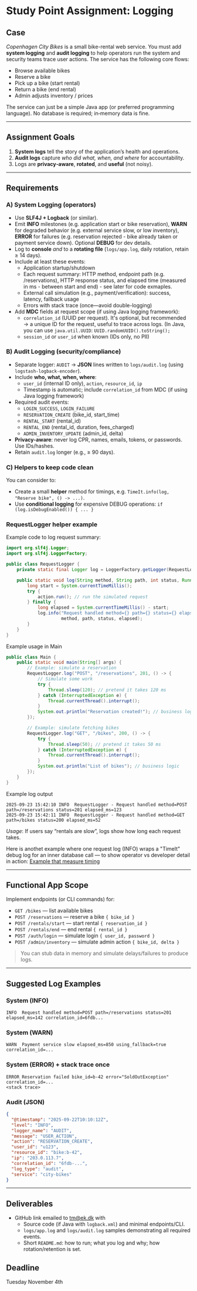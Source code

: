 # Study Point Assignment: Logging

## Case
*Copenhagen City Bikes* is a small bike-rental web service. You must add **system logging** and **audit logging** to help operators run the system and security teams trace user actions. The service has the following core flows:
- Browse available bikes
- Reserve a bike
- Pick up a bike (start rental)
- Return a bike (end rental)
- Admin adjusts inventory / prices

The service can just be a simple Java app (or preferred programming language). No database is required; in‑memory data is fine.

---

## Assignment Goals
1. **System logs** tell the story of the application’s health and operations.
2. **Audit logs** capture *who did what, when, and where* for accountability.
3. Logs are **privacy‑aware**, **rotated**, and **useful** (not noisy).

---

## Requirements

### A) System Logging (operators)
- Use **SLF4J + Logback** (or similar).
- Emit **INFO** milestones (e.g. application start or bike reservation), **WARN** for degraded behavior (e.g. external service slow, or low inventory), **ERROR** for failures (e.g. reservation rejected - bike already taken or payment service down). Optional **DEBUG** for dev details.
- Log to **console** *and* to a **rotating file** (`logs/app.log`, daily rotation, retain ≥ 14 days).
- Include at least these events:
  - Application startup/shutdown
  - Each request summary: HTTP method, endpoint path (e.g. /reservations), HTTP response status, and elapsed time (measured in ms - between start and end) - see later for code exmaples.
  - External call simulation (e.g., payment/verification): success, latency, fallback usage
  - Errors with stack trace (once—avoid double-logging)
- Add **MDC** fields at request scope (if using Java logging framework):
  - `correlation_id` (UUID per request). It's optional, but recommended → a unique ID for the request, useful to trace across logs. (In Java, you can use ```java.util.UUID```: ```UUID.randomUUID().toString();``` 
  - `session_id` or `user_id` when known (IDs only, no PII)

### B) Audit Logging (security/compliance)
- Separate logger: `AUDIT` → **JSON** lines written to `logs/audit.log` (using `logstash-logback-encoder`).
- Include **who, what, when, where**:
  - `user_id` (internal ID only), `action`, `resource_id`, `ip`
  - Timestamp is automatic; include `correlation_id` from MDC (if using Java logging framework)
- Required audit events:
  - `LOGIN_SUCCESS`, `LOGIN_FAILURE`
  - `RESERVATION_CREATE` (bike_id, start_time)
  - `RENTAL_START` (rental_id)
  - `RENTAL_END` (rental_id, duration, fees_charged)
  - `ADMIN_INVENTORY_UPDATE` (admin_id, delta)
- **Privacy-aware**: never log CPR, names, emails, tokens, or passwords. Use IDs/hashes.
- Retain `audit.log` longer (e.g., ≥ 90 days).

### C) Helpers to keep code clean 
You can consider to:
- Create a small **helper** method for timings, e.g. `TimeIt.info(log, "Reserve bike", () -> ...)`.
-  Use **conditional logging** for expensive DEBUG operations: `if (log.isDebugEnabled()) { ... }`

### RequestLogger helper example

Example code to log request summary: 
```java
import org.slf4j.Logger;
import org.slf4j.LoggerFactory;

public class RequestLogger {
    private static final Logger log = LoggerFactory.getLogger(RequestLogger.class);

    public static void log(String method, String path, int status, Runnable action) {
        long start = System.currentTimeMillis();
        try {
            action.run(); // run the simulated request
        } finally {
            long elapsed = System.currentTimeMillis() - start;
            log.info("Request handled method={} path={} status={} elapsed_ms={}",
                     method, path, status, elapsed);
        }
    }
}
```

Example usage in Main

```java
public class Main {
    public static void main(String[] args) {
        // Example: simulate a reservation
        RequestLogger.log("POST", "/reservations", 201, () -> {
            // Simulate some work
            try {
                Thread.sleep(120); // pretend it takes 120 ms
            } catch (InterruptedException e) {
                Thread.currentThread().interrupt();
            }
            System.out.println("Reservation created!"); // business logic
        });

        // Example: simulate fetching bikes
        RequestLogger.log("GET", "/bikes", 200, () -> {
            try {
                Thread.sleep(50); // pretend it takes 50 ms
            } catch (InterruptedException e) {
                Thread.currentThread().interrupt();
            }
            System.out.println("List of bikes"); // business logic
        });
    }
}
```

Example log output
```pgsql
2025-09-23 15:42:10 INFO  RequestLogger - Request handled method=POST path=/reservations status=201 elapsed_ms=123
2025-09-23 15:42:11 INFO  RequestLogger - Request handled method=GET path=/bikes status=200 elapsed_ms=52

```

*Usage*: If users say “rentals are slow”, logs show how long each request takes.

Here is anothet example where one request log (INFO) wraps a "TimeIt" debug log for an inner database call — to show operator vs developer detail in action: [Example that measure timing](https://github.com/Tine-m/DLSE25/blob/main/logging-requestlogger-timeit-combined.md)

---

## Functional App Scope
Implement endpoints (or CLI commands) for:
- `GET /bikes` — list available bikes
- `POST /reservations` — reserve a bike `{ bike_id }`
- `POST /rentals/start` — start rental `{ reservation_id }`
- `POST /rentals/end` — end rental `{ rental_id }`
- `POST /auth/login` — simulate login `{ user_id, password }`
- `POST /admin/inventory` — simulate admin action `{ bike_id, delta }`

> You can stub data in memory and simulate delays/failures to produce logs.

---

## Suggested Log Examples

### System (INFO)
```
INFO  Request handled method=POST path=/reservations status=201 elapsed_ms=142 correlation_id=6fdb...
```
### System (WARN)
```
WARN  Payment service slow elapsed_ms=850 using_fallback=true correlation_id=...
```
### System (ERROR) + stack trace once
```
ERROR Reservation failed bike_id=b-42 error="SoldOutException" correlation_id=...
<stack trace>
```

### Audit (JSON)
```json
{
  "@timestamp": "2025-09-22T10:10:12Z",
  "level": "INFO",
  "logger_name": "AUDIT",
  "message": "USER_ACTION",
  "action": "RESERVATION_CREATE",
  "user_id": "u123",
  "resource_id": "bike:b-42",
  "ip": "203.0.113.7",
  "correlation_id": "6fdb-...",
  "log_type": "audit",
  "service": "city-bikes"
}
```

---

## Deliverables
- GitHub link emailed to tm@ek.dk with
  - Source code (if Java with `logback.xml`) and minimal endpoints/CLI.
  - `logs/app.log` and `logs/audit.log` samples demonstrating all required events.
  - Short `README.md`: how to run; what you log and why; how rotation/retention is set.

## Deadline
Tuesday November 4th 

